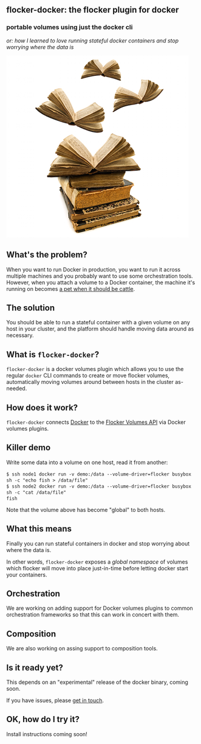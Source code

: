## flocker-docker: the flocker plugin for docker
### portable volumes using just the docker cli

*or: how I learned to love running stateful docker containers and stop worrying where the data is*

![flying books to illustrate portable volumes](resources/flying_books.jpg)

## What's the problem?

When you want to run Docker in production, you want to run it across multiple machines and you probably want to use some orchestration tools.
However, when you attach a volume to a Docker container, the machine it's running on becomes [a pet when it should be cattle](http://www.theregister.co.uk/2013/03/18/servers_pets_or_cattle_cern/).

## The solution

You should be able to run a stateful container with a given volume on any host in your cluster, and the platform should handle moving data around as necessary.

## What is `flocker-docker`?

`flocker-docker` is a docker volumes plugin which allows you to use the regular `docker` CLI commands to create or move flocker volumes, automatically moving volumes around between hosts in the cluster as-needed.

## How does it work?

`flocker-docker` connects [Docker](https://docker.com/) to the [Flocker Volumes API](http://doc-dev.clusterhq.com/advanced/api.html) via Docker volumes plugins.

## Killer demo

Write some data into a volume on one host, read it from another:

```
$ ssh node1 docker run -v demo:/data --volume-driver=flocker busybox sh -c "echo fish > /data/file"
$ ssh node2 docker run -v demo:/data --volume-driver=flocker busybox sh -c "cat /data/file"
fish
```

Note that the volume above has become "global" to both hosts.

## What this means

Finally you can run stateful containers in docker and stop worrying about where the data is.

In other words, `flocker-docker` exposes a *global namespace* of volumes which flocker will move into place just-in-time before letting docker start your containers.

## Orchestration

We are working on adding support for Docker volumes plugins to common orchestration frameworks so that this can work in concert with them.

## Composition

We are also working on assing support to composition tools.

## Is it ready yet?

This depends on an "experimental" release of the docker binary, coming soon.

If you have issues, please [get in touch](https://github.com/ClusterHQ/flocker-docker/issues/new).

## OK, how do I try it?

Install instructions coming soon!
